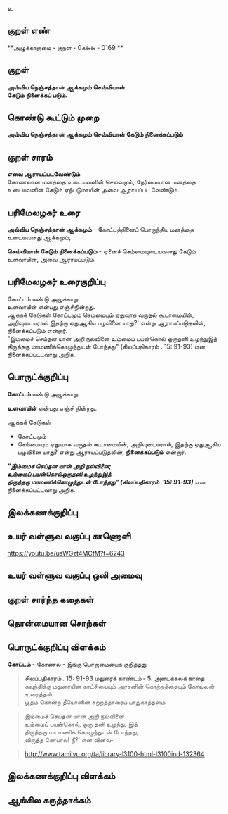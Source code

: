 உ

## குறள் எண் 

**அழுக்காறாமை - குறள் - 0க௬௯ - 0169 ** 

## குறள் 

**அவ்விய நெஞ்சத்தான் ஆக்கமும் செவ்வியான்  
கேடும் நினைக்கப் படும்.** 

## கொண்டு கூட்டும் முறை

**அவ்விய நெஞ்சத்தான் ஆக்கமும் செவ்வியான் கேடும் நினைக்கப்படும்**

## குறள் சாரம் 

**எவை ஆராயப்படவேண்டும்**     
கோணலான மனத்தை உடையவனின் செல்வமும், நேர்மையான மனத்தை உடையவனின் கேடும் ஏற்படுமாயின் அவை ஆராயப்பட வேண்டும்.  

## பரிமேலழகர் உரை

**அவ்விய நெஞ்சத்தான் ஆக்கமும்** - கோட்டத்தினைப் பொருந்திய மனத்தை உடையவனது ஆக்கமும்,  

**செவ்வியான் கேடும் நினைக்கப்படும்** - ஏனைச் செம்மையுடையவனது கேடும் உளவாயின், அவை ஆராயப்படும்.  

## பரிமேலழகர் உரைகுறிப்பு   

கோட்டம் ஈண்டு அழுக்காறு.  
உளவாயின் என்பது எஞ்சிநின்றது.  
ஆக்கக் கேடுகள் கோட்டமும் செம்மையும் ஏதுவாக வருதல் கூடாமையின், அறிவுடையரால் இதற்கு ஏதுஆகிய பழவினை யாது?' என்று ஆராயப்படுதலின், நினைக்கப்படும் என்றார்.  
"இம்மைச் செய்தன யான் அறி நல்வினை உம்மைப் பயன்கொல் ஒருதனி உழந்துஇத் திருத்தகு மாமணிக்கொழுந்துடன் போந்தது" (சிலப்பதிகாரம் . 15: 91-93) என நினைக்கப்பட்டவாறு அறிக.  

## பொருட்க்குறிப்பு 

**கோட்டம்** ஈண்டு அழுக்காறு.  

**உளவாயின்** என்பது எஞ்சி நின்றது.  

ஆக்கக் கேடுகள்  
* கோட்டமும்  
* செம்மையும் ஏதுவாக வருதல் கூடாமையின், அறிவுடையரால், இதற்கு ஏதுஆகிய பழவினை யாது? என்று ஆராயப்படுதலின், **நினைக்கப்படும்** என்றார்.  

_**"இம்மைச் செய்தன யான் அறி நல்வினை;  
உம்மைப் பயன்கொல்ஒருதனி உழந்துஇத்  
திருத்தகு மாமணிக்கொழுந்துடன் போந்தது" (சிலப்பதிகாரம் . 15: 91-93)**_ என நினைக்கப்பட்டவாறு அறிக.  

## இலக்கணக்குறிப்பு  


## உயர் வள்ளுவ வகுப்பு காணொளி

https://youtu.be/usWGzt4MCfM?t=6243

## உயர் வள்ளுவ வகுப்பு ஒலி அமைவு 

 
## குறள் சார்ந்த கதைகள் 


## தொன்மையான சொற்கள்


## பொருட்க்குறிப்பு விளக்கம்


**கோட்டம்** - கோணல் - இங்கு பொறாமையைக் குறித்தது. 

>**சிலப்பதிகாரம் . 15: 91-93 மதுரைக் காண்டம் - 5. அடைக்கலக் காதை**  
>கவுந்திக்கு மதுரையின் காட்சியையும் அரசனின் கொற்றத்தையும் கோவலன் உரைத்தல்  
>பூதம் கொன்ற தீயோனின் சுற்றத்தாரைப் பாதுகாத்தமை

>இம்மைச் செய்தன யான் அறி நல்வினை  
>உம்மைப் பயன்கொல், ஒரு தனி உழந்து, இத்  
>திருத்தகு மா மணிக் கொழுந்துடன் போந்தது,  
>விருத்த கோபால! நீ?’ என வினவ-

>http://www.tamilvu.org/ta/library-l3100-html-l3100ind-132364

## இலக்கணக்குறிப்பு விளக்கம்


## ஆங்கில கருத்தாக்கம் 


